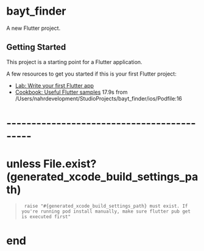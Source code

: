 # bayt_finder

A new Flutter project.

## Getting Started

This project is a starting point for a Flutter application.

A few resources to get you started if this is your first Flutter project:

- [Lab: Write your first Flutter app](https://docs.flutter.dev/get-started/codelab)
- [Cookbook: Useful Flutter samples](https://docs.flutter.dev/cookbook)
                                      17.9s
  from /Users/nahrdevelopment/StudioProjects/bayt_finder/ios/Podfile:16
#  -------------------------------------------
#    unless File.exist?(generated_xcode_build_settings_path)
>      raise "#{generated_xcode_build_settings_path} must exist. If you're running pod install manually, make sure flutter pub get is executed first"
#    end
